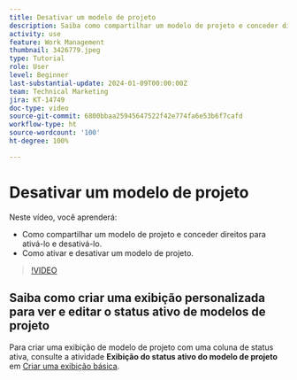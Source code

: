 ```yaml
---
title: Desativar um modelo de projeto
description: Saiba como compartilhar um modelo de projeto e conceder direitos para ativá-lo e desativá-lo, bem como ativar e desativar um modelo de projeto.
activity: use
feature: Work Management
thumbnail: 3426779.jpeg
type: Tutorial
role: User
level: Beginner
last-substantial-update: 2024-01-09T00:00:00Z
team: Technical Marketing
jira: KT-14749
doc-type: video
source-git-commit: 6800bbaa25945647522f42e774fa6e53b6f7cafd
workflow-type: ht
source-wordcount: '100'
ht-degree: 100%

---
```


# Desativar um modelo de projeto

Neste vídeo, você aprenderá:

* Como compartilhar um modelo de projeto e conceder direitos para ativá-lo e desativá-lo.
* Como ativar e desativar um modelo de projeto.

>[!VIDEO](https://video.tv.adobe.com/v/3426779/?quality=12&learn=on)

## Saiba como criar uma exibição personalizada para ver e editar o status ativo de modelos de projeto

Para criar uma exibição de modelo de projeto com uma coluna de status ativa, consulte a atividade **Exibição do status ativo do modelo de projeto** em [Criar uma exibição básica](https://experienceleague.adobe.com/docs/workfront-learn/tutorials-workfront/reporting/basic-reporting/create-a-basic-view.html?lang=pt-BR).

